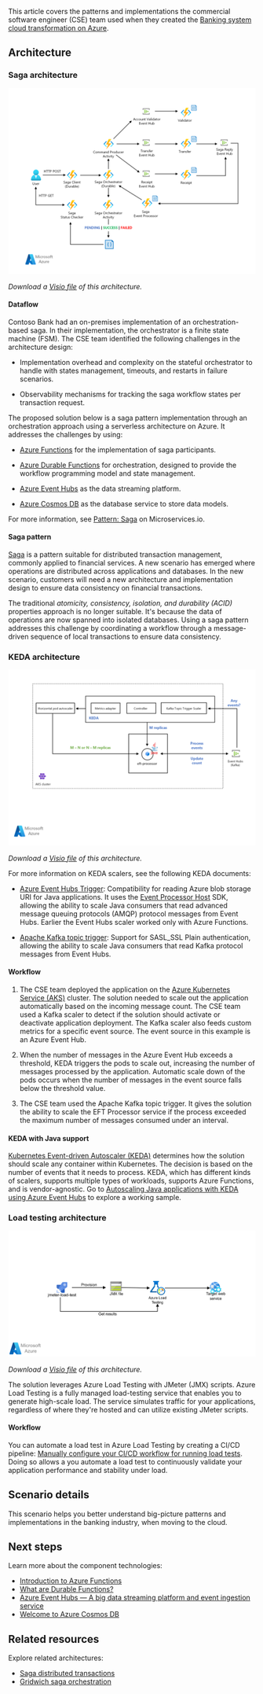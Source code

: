 This article covers the patterns and implementations the commercial software engineer (CSE) team used when they created the [Banking system cloud transformation on Azure](banking-system-cloud-transformation.yml).

## Architecture

### Saga architecture

![Orchestration-based Saga on Serverless Architecture](./images/orchestration-based-saga-serverless-arch.png)

*Download a [Visio file](https://arch-center.azureedge.net/orchestration-based-saga-serverless-arch.vsdx) of this architecture.*

#### Dataflow

Contoso Bank had an on-premises implementation of an orchestration-based saga. In their implementation, the orchestrator is a finite state machine (FSM). The CSE team identified the following challenges in the architecture design:

* Implementation overhead and complexity on the stateful orchestrator to handle with states management, timeouts, and restarts in failure scenarios.

* Observability mechanisms for tracking the saga workflow states per transaction request.

The proposed solution below is a saga pattern implementation through an orchestration approach using a serverless architecture on Azure. It addresses the challenges by using:

* [Azure Functions](https://azure.microsoft.com/services/functions) for the implementation of saga participants.

* [Azure Durable Functions](/azure/azure-functions/durable/durable-functions-overview) for orchestration, designed to provide the workflow programming model and state management.

* [Azure Event Hubs](https://azure.microsoft.com/services/event-hubs) as the data streaming platform.

* [Azure Cosmos DB](https://azure.microsoft.com/services/cosmos-db) as the database service to store data models.

For more information, see [Pattern: Saga](https://microservices.io/patterns/data/saga.html) on Microservices.io.

#### Saga pattern

[Saga](../../reference-architectures/saga/saga.yml) is a pattern suitable for distributed transaction management, commonly applied to financial services. A new scenario has emerged where operations are distributed across applications and databases. In the new scenario, customers will need a new architecture and implementation design to ensure data consistency on financial transactions.

The traditional _atomicity, consistency, isolation, and durability (ACID)_ properties approach is no longer suitable. It's because the data of operations are now spanned into isolated databases. Using a saga pattern addresses this challenge by coordinating a workflow through a message-driven sequence of local transactions to ensure data consistency.

### KEDA architecture

![EFT-Processor Autoscaling with KEDA Kafka topic trigger](./images/eft-processor-autoscaling-keda-kafka-trigger.png)

*Download a [Visio file](https://arch-center.azureedge.net/eft-processor-autoscaling-keda-kafka-trigger.vsdx) of this architecture.*

For more information on KEDA scalers, see the following KEDA documents:

* [Azure Event Hubs Trigger](https://keda.sh/docs/1.5/scalers/azure-event-hub/): Compatibility for reading Azure blob storage URI for Java applications. It uses the [Event Processor Host](/azure/event-hubs/event-hubs-event-processor-host) SDK, allowing the ability to scale Java consumers that read advanced message queuing protocols (AMQP) protocol messages from Event Hubs. Earlier the Event Hubs scaler worked only with Azure Functions.

* [Apache Kafka topic trigger](https://keda.sh/docs/1.5/scalers/apache-kafka): Support for SASL_SSL Plain authentication, allowing the ability to scale Java consumers that read Kafka protocol messages from Event Hubs.

#### Workflow

1. The CSE team deployed the application on the [Azure Kubernetes Service (AKS)](https://azure.microsoft.com/services/kubernetes-service/) cluster. The solution needed to scale out the application automatically based on the incoming message count. The CSE team used a Kafka scaler to detect if the solution should activate or deactivate application deployment. The Kafka scaler also feeds custom metrics for a specific event source. The event source in this example is an Azure Event Hub.

1. When the number of messages in the Azure Event Hub exceeds a threshold, KEDA triggers the pods to scale out, increasing the number of messages processed by the application. Automatic scale down of the pods occurs when the number of messages in the event source falls below the threshold value.

1. The CSE team used the Apache Kafka topic trigger. It gives the solution the ability to scale the EFT Processor service if the process exceeded the maximum number of messages consumed under an interval.

#### KEDA with Java support

[Kubernetes Event-driven Autoscaler (KEDA)](https://keda.sh) determines how the solution should scale any container within Kubernetes. The decision is based on the number of events that it needs to process. KEDA, which has different kinds of scalers, supports multiple types of workloads, supports Azure Functions, and is vendor-agnostic. Go to [Autoscaling Java applications with KEDA using Azure Event Hubs](https://github.com/Azure-Samples/keda-eventhub-kafka-scaler-terraform.git) to explore a working sample.

### Load testing architecture

![Load Testing Pipeline with JMeter and Azure Load Testing](./images/load-testing-pipeline-jmeter.png)

*Download a [Visio file](https://arch-center.azureedge.net/load-testing-pipeline-jmeter.vsdx) of this architecture.*

The solution leverages Azure Load Testing with JMeter (JMX) scripts. Azure Load Testing is a fully managed load-testing service that enables you to generate high-scale load. The service simulates traffic for your applications, regardless of where they're hosted and can utilize existing JMeter scripts.

#### Workflow

You can automate a load test in Azure Load Testing by creating a CI/CD pipeline: [Manually configure your CI/CD workflow for running load tests](https://learn.microsoft.com/en-us/azure/load-testing/how-to-configure-load-test-cicd?tabs=pipelines). Doing so allows a you automate a load test to continuously validate your application performance and stability under load. 

## Scenario details

This scenario helps you better understand big-picture patterns and implementations in the banking industry, when moving to the cloud.

## Next steps

Learn more about the component technologies:

* [Introduction to Azure Functions](/azure/azure-functions/functions-overview)
* [What are Durable Functions?](/azure/azure-functions/durable/durable-functions-overview)
* [Azure Event Hubs — A big data streaming platform and event ingestion service](/azure/event-hubs/event-hubs-about)
* [Welcome to Azure Cosmos DB](/azure/cosmos-db/introduction)

## Related resources

Explore related architectures:

* [Saga distributed transactions](../../reference-architectures/saga/saga.yml)
* [Gridwich saga orchestration](../../reference-architectures/media-services/gridwich-saga-orchestration.yml)
